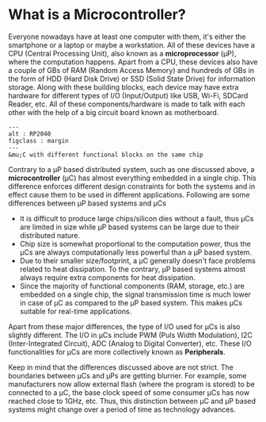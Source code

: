 # What is a Microcontroller?
Everyone nowadays have at least one computer with them, it's either the smartphone or a laptop or maybe a workstation. All of these devices have a CPU (Central Processing Unit), also known as a **microprocessor** (&mu;P), where the computation happens. Apart from a CPU, these devices also have a couple of GBs of RAM (Random Access Memory) and hundreds of GBs in the form of HDD (Hard Disk Drive) or SSD (Solid State Drive) for information storage. Along with these building blocks, each device may have extra hardware for different types of I/O (Input/Output) like USB, Wi-Fi, SDCard Reader, etc. All of these components/hardware is made to talk with each other with the help of a big circuit board known as motherboard.

```{figure} ./figs/rp2040.png
---
alt : RP2040
figclass : margin
---
&mu;C with different functional blocks on the same chip
```
Contrary to a &mu;P based distributed system, such as one discussed above, a **microcontroller** (&mu;C) has almost everything embedded in a single chip. This difference enforces different design constraints for both the systems and in effect cause them to be used in different applications. Following are some differences between &mu;P based systems and &mu;Cs
- It is difficult to produce large chips/silicon dies without a fault, thus &mu;Cs are limited in size while &mu;P based systems can be large due to their distributed nature.
- Chip size is somewhat proportional to the computation power, thus the &mu;Cs are always computationally less powerful than a &mu;P based system.
- Due to their smaller size/footprint, a &mu;C generally doesn't face problems related to heat dissipation. To the contrary, &mu;P based systems almost always require extra components for heat dissipation.
- Since the majority of functional components (RAM, storage, etc.) are embedded on a single chip, the signal transmission time is much lower in case of &mu;C as compared to the &mu;P based system. This makes &mu;Cs suitable for real-time applications.

Apart from these major differences, the type of I/O used for &mu;Cs is also slightly different. The I/O in &mu;Cs include PWM (Puls Width Modulation), I2C (Inter-Integrated Circuit), ADC (Analog to Digital Converter), etc. These I/O functionalities for &mu;Cs are more collectively known as **Peripherals**.

Keep in mind that the differences discussed above are not strict. The boundaries between &mu;Cs and &mu;Ps are getting blurrier. For example, some manufacturers now allow external flash (where the program is stored) to be connected to a &mu;C, the base clock speed of some consumer &mu;Cs has now reached close to 1GHz, etc. Thus, this distinction between &mu;C and &mu;P based systems might change over a period of time as technology advances.